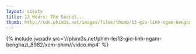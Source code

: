 ```yaml
---
layout: sieutv
title: 13 Hours: The Secret...
thumb: http://cdn.phim3s.net/images/films/thumb/13-gio-linh-ngam-benghazi-13-hours-the-secret-soldiers-of-benghazi-2016.jpg
---
```

{% include jwpadv src='//phim3s.net/phim-le/13-gio-linh-ngam-benghazi_8982/xem-phim//video.mp4' %}